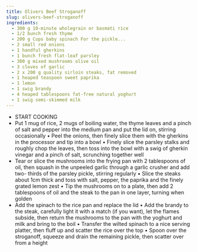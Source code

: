 ```yaml
---
title: Olivers Beef Stroganoff
slug: olivers-beef-stroganoff
ingredients:
  - 300 g 10-minute wholegrain or basmati rice
  - 1/2 bunch fresh thyme
  - 200 g Cups baby spinach For the pickle...
  - 2 small red onions
  - 1 handful gherkins
  - 1 bunch fresh flat-leaf parsley
  - 300 g mixed mushrooms olive oil
  - 3 cloves of garlic
  - 2 x 200 g quality sirloin steaks, fat removed
  - 1 heaped teaspoon sweet paprika
  - 1 lemon
  - 1 swig brandy
  - 4 heaped tablespoons fat-free natural yoghurt
  - 1 swig semi-skimmed milk
---
```


* START COOKING
* Put 1 mug of rice, 2 mugs of boiling water, the thyme leaves and a pinch of salt and pepper into the medium pan and put the lid on, stirring occasionally • Peel the onions, then finely slice them with the gherkins in the processor and tip into a bowl • Finely slice the parsley stalks and roughly chop the leaves, then toss into the bowl with a swig of gherkin vinegar and a pinch of salt, scrunching together well
* Tear or slice the mushrooms into the frying pan with 2 tablespoons of oil, then squash in the unpeeled garlic through a garlic crusher and add two- thirds of the parsley pickle, stirring regularly • Slice the steaks about 1cm thick and toss with salt, pepper, the paprika and the finely grated lemon zest • Tip the mushrooms on to a plate, then add 2 tablespoons of oil and the steak to the pan in one layer, turning when golden
* Add the spinach to the rice pan and replace the lid • Add the brandy to the steak, carefully light it with a match (if you want), let the flames subside, then return the mushrooms to the pan with the yoghurt and milk and bring to the boil • Transfer the wilted spinach to a nice serving platter, then fluff up and scatter the rice over the top • Spoon over the stroganoff, squeeze and drain the remaining pickle, then scatter over from a height
